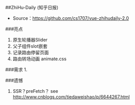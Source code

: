 ##ZhiHu-Daily (知乎日报)
- Source：https://github.com/cs1707/vue-zhihudaily-2.0

###亮点
1. 原生轮播器Slider
2. 父子组件slot嵌套
3. 记录路由停留页面
4. 路由转场动画 animate.css

###需求
1.


###遗憾
1. SSR？preFetch？ see http://www.cnblogs.com/tiedaweishao/p/6644267.html
